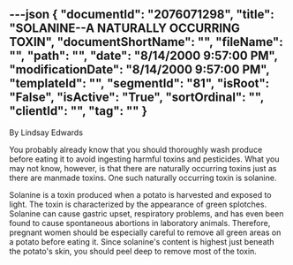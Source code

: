 ---json
{
  "documentId": "2076071298",
  "title": "SOLANINE--A NATURALLY OCCURRING TOXIN",
  "documentShortName": "",
  "fileName": "",
  "path": "",
  "date": "8/14/2000 9:57:00 PM",
  "modificationDate": "8/14/2000 9:57:00 PM",
  "templateId": "",
  "segmentId": "81",
  "isRoot": "False",
  "isActive": "True",
  "sortOrdinal": "",
  "clientId": "",
  "tag": ""
}
---

By Lindsay Edwards 
 
You probably already know that you should thoroughly wash produce 
before eating it to avoid ingesting harmful toxins and pesticides. 
What you may not know, however, is that there are naturally occurring toxins just as there are manmade toxins. One such naturally occurring toxin is solanine. 

Solanine is a toxin produced when a potato is harvested and exposed to light. The toxin is characterized by the appearance of green 
splotches. Solanine can cause gastric upset, respiratory problems, and has even been found to cause spontaneous abortions in laboratory animals. Therefore, pregnant women should be especially careful to remove all green areas on a potato before eating it. Since solanine's content is highest just beneath the potato's skin, you should peel deep to remove most of the toxin.
